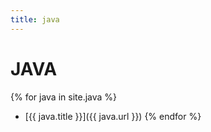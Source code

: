 ```yaml
---
title: java
---
```


# JAVA

{% for java in site.java %}
- [{{ java.title }}]({{ java.url }})
{% endfor %}